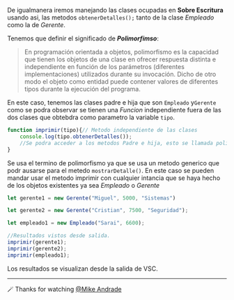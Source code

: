 De igualmanera iremos manejando las clases ocupadas en **Sobre Escritura** usando asi, las metodos `obtenerDetalles();` tanto de la clase _Empleado_ como la de _Gerente_.

Tenemos que definir el significado de **_Polimorfimso_**:

> En programación orientada a objetos, polimorfismo es la capacidad que tienen los objetos de una clase en ofrecer respuesta distinta e independiente en función de los parámetros (diferentes implementaciones) utilizados durante su invocación. Dicho de otro modo el objeto como entidad puede contener valores de diferentes tipos durante la ejecución del programa.

En este caso, tenemos las clases padre e hija que son `Empleado` y`Gerente` como se podra observar se tienen una _Funcion_ independiente fuera de las dos clases que obtebdra como parametro la variable `tipo`.

````javascript
function imprimir(tipo){// Metodo independiente de las clases
    console.log(tipo.obtenerDetalles());
    //Se podra acceder a los metodos Padre e hija, esto se llamada polimorfismo es Multiples formas.
}
````
Se usa el termino de polimorfismo ya que se usa un metodo generico que podr ausarse para el metedo `mostrarDetalle()`. En este caso se pueden mandar usar el metodo imprimir con cualquier intancia que se haya hecho de los objetos existentes ya sea *Empleado* o *Gerente*

````javascript
let gerente1 = new Gerente("Miguel", 5000, "Sistemas")

let gerente2 = new Gerente("Cristian", 7500, "Seguridad");

let empleado1 = new Empleado("Sarai", 6600);

//Resultados vistos desde salida.
imprimir(gerente1);
imprimir(gerente2);
imprimir(empleado1);
````
Los resultados se visualizan desde la salida de VSC.

 ---

🪄 Thanks for watching [@Mike Andrade](https://github.com/Mike-std-cpu)